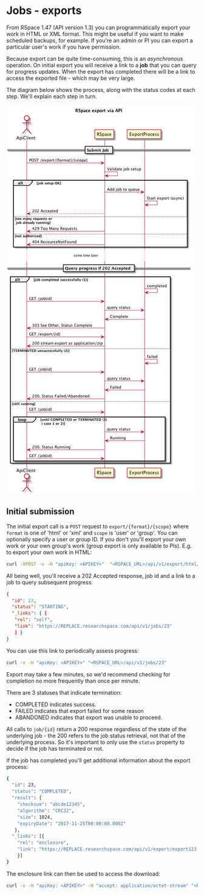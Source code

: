 # Jobs - exports

From RSpace 1.47 (API version 1.3) you can programmatically export your work in HTML or XML format. This
might be useful if you want to make scheduled backups, for example. If you're an admin or PI you can export
a particular user's work if you have permission.

Because export can be quite time-consuming, this is an _asynchronous_ operation. On initial export you will receive a link to
a **job** that you can query for progress updates. When the export has completed there will be a link to
access the exported file - which may be very large.

The diagram below shows the process, along with the status codes at each step. We'll explain each step in turn.

![Export sequence](./tutorial-data/export/publicApiExport.png)

## Initial submission

The initial export call is a `POST` request to `export/{format}/{scope}` where `format` is one of 'html' or 'xml'
and `scope` is 'user' or 'group'. You can optionally specify a user or group ID. If you don't you'll
export your own work or your own group's work (group export is only available to  PIs). E.g. to export
your own work in HTML:

```bash
curl -XPOST -v -H "apiKey: <APIKEY>"  "<RSPACE_URL>/api/v1/export/html/user/"
```

All being well, you'll receive a 202 Accepted response, job id and a link to a job to query subsequent progress:

```json
{
  "id": 23,
  "status": "STARTING",
  "_links": { [
   "rel": "self",
   "link": "https://REPLACE.researchspace.com/api/v1/jobs/23"
   ] }
}
```

You can use this link to periodically assess progress:

```bash
curl -v -H "apiKey: <APIKEY>" "<RSPACE_URL>/api/v1/jobs/23"
```

Export may take a  few minutes, so we'd recommend checking for completion  no more frequently than once
per minute.

There are 3 statuses that indicate termination:

* COMPLETED indicates success.
* FAILED indicates that export failed for some reason
* ABANDONED indicates that export was unable to proceed.

All calls to `job/{id}` return a 200 response regardless of the state of the underlying job - the 200 refers
 to the job status retrieval, not that of the underlying process. So it's important to only use the `status` property
  to decide if the job has terminated or not.
  
If the job has completed you'll get additional information about the export process:

```bash
{
  "id": 23,
  "status": "COMPLETED",
  "result": {
    "checksum": "abcde12345",
    "algorithm": "CRC32",
    "size": 1024,
    "expiryDate": "2017-11-25T00:00:00.000Z"
   },
  "_links": [{
    "rel": "enclosure",
    "link": "https://REPLACE.researchspace.com/api/v1/export/export123.zip"
    }]
}
```

The enclosure link can then be used to access the download:

```bash
curl -v -H "apiKey: <APIKEY>" -H "accept: application/octet-stream" "<RSPACE_URL>/api/v1/export/export123.zip"
```
